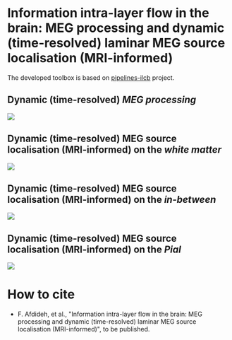 # Information intra-layer flow in the brain: MEG processing and dynamic (time-resolved) laminar MEG source localisation (MRI-informed)
The developed toolbox is based on [pipelines-ilcb](https://github.com/brovelli/pipelines-ilcb) project.

## Dynamic (time-resolved) *MEG processing*
![](ppt/meg-sensor-space.gif)

## Dynamic (time-resolved) MEG source localisation (MRI-informed) on the *white matter*
![](ppt/white-layer-source-space.gif)

## Dynamic (time-resolved) MEG source localisation (MRI-informed) on the *in-between*
![](ppt/in-between-layer-source-space.gif)

## Dynamic (time-resolved) MEG source localisation (MRI-informed) on the *Pial*
![](ppt/pial-layer-source-space.gif)

# How to cite
* F. Afdideh, et al., "Information intra-layer flow in the brain: MEG processing and dynamic (time-resolved) laminar MEG source localisation (MRI-informed)", to be published.
